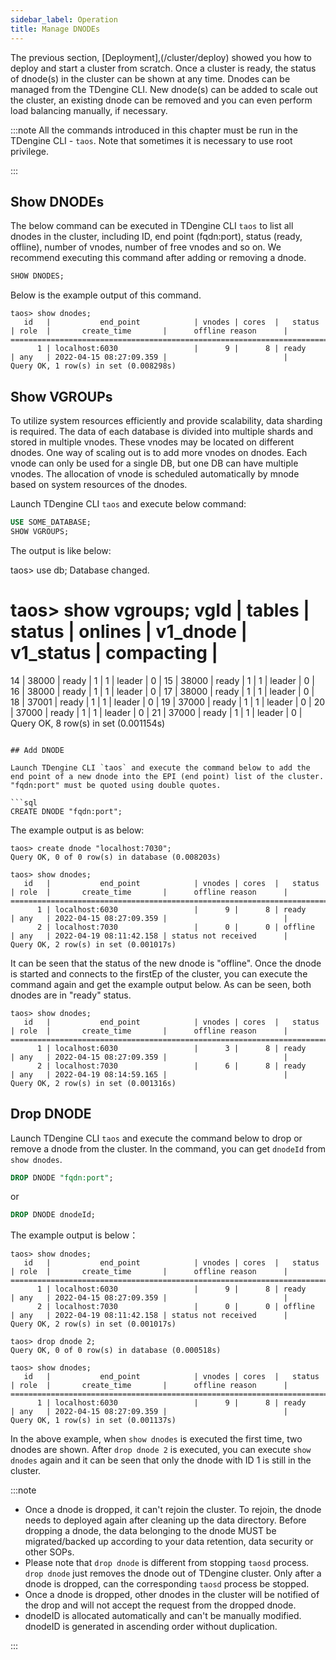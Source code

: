 ```yaml
---
sidebar_label: Operation
title: Manage DNODEs
---
```


The previous section, [Deployment],(/cluster/deploy) showed you how to deploy and start a cluster from scratch. Once a cluster is ready, the status of dnode(s) in the cluster can be shown at any time. Dnodes can be managed from the TDengine CLI. New dnode(s) can be added to scale out the cluster, an existing dnode can be removed and you can even perform load balancing manually, if necessary.

:::note
All the commands introduced in this chapter must be run in the TDengine CLI - `taos`. Note that sometimes it is necessary to use root privilege.

:::

## Show DNODEs

The below command can be executed in TDengine CLI `taos` to list all dnodes in the cluster, including ID, end point (fqdn:port), status (ready, offline), number of vnodes, number of free vnodes and so on. We recommend executing this command after adding or removing a dnode.

```sql
SHOW DNODES;
```

Below is the example output of this command.

```
taos> show dnodes;
   id   |           end_point            | vnodes | cores  |   status   | role  |       create_time       |      offline reason      |
======================================================================================================================================
      1 | localhost:6030                 |      9 |      8 | ready      | any   | 2022-04-15 08:27:09.359 |                          |
Query OK, 1 row(s) in set (0.008298s)
```

## Show VGROUPs

To utilize system resources efficiently and provide scalability, data sharding is required. The data of each database is divided into multiple shards and stored in multiple vnodes. These vnodes may be located on different dnodes. One way of scaling out is to add more vnodes on dnodes. Each vnode can only be used for a single DB, but one DB can have multiple vnodes. The allocation of vnode is scheduled automatically by mnode based on system resources of the dnodes.

Launch TDengine CLI `taos` and execute below command:

```sql
USE SOME_DATABASE;
SHOW VGROUPS;
```

The output is like below:

taos> use db;
Database changed.

taos> show vgroups;
vgId | tables | status | onlines | v1_dnode | v1_status | compacting |
==========================================================================================
14 | 38000 | ready | 1 | 1 | leader | 0 |
15 | 38000 | ready | 1 | 1 | leader | 0 |
16 | 38000 | ready | 1 | 1 | leader | 0 |
17 | 38000 | ready | 1 | 1 | leader | 0 |
18 | 37001 | ready | 1 | 1 | leader | 0 |
19 | 37000 | ready | 1 | 1 | leader | 0 |
20 | 37000 | ready | 1 | 1 | leader | 0 |
21 | 37000 | ready | 1 | 1 | leader | 0 |
Query OK, 8 row(s) in set (0.001154s)

````

## Add DNODE

Launch TDengine CLI `taos` and execute the command below to add the end point of a new dnode into the EPI (end point) list of the cluster. "fqdn:port" must be quoted using double quotes.

```sql
CREATE DNODE "fqdn:port";
````

The example output is as below:

```
taos> create dnode "localhost:7030";
Query OK, 0 of 0 row(s) in database (0.008203s)

taos> show dnodes;
   id   |           end_point            | vnodes | cores  |   status   | role  |       create_time       |      offline reason      |
======================================================================================================================================
      1 | localhost:6030                 |      9 |      8 | ready      | any   | 2022-04-15 08:27:09.359 |                          |
      2 | localhost:7030                 |      0 |      0 | offline    | any   | 2022-04-19 08:11:42.158 | status not received      |
Query OK, 2 row(s) in set (0.001017s)
```

It can be seen that the status of the new dnode is "offline". Once the dnode is started and connects to the firstEp of the cluster, you can execute the command again and get the example output below. As can be seen, both dnodes are in "ready" status.

```
taos> show dnodes;
   id   |           end_point            | vnodes | cores  |   status   | role  |       create_time       |      offline reason      |
======================================================================================================================================
      1 | localhost:6030                 |      3 |      8 | ready      | any   | 2022-04-15 08:27:09.359 |                          |
      2 | localhost:7030                 |      6 |      8 | ready      | any   | 2022-04-19 08:14:59.165 |                          |
Query OK, 2 row(s) in set (0.001316s)
```

## Drop DNODE

Launch TDengine CLI `taos` and execute the command below to drop or remove a dnode from the cluster. In the command, you can get `dnodeId` from `show dnodes`.

```sql
DROP DNODE "fqdn:port";
```

or

```sql
DROP DNODE dnodeId;
```

The example output is below：

```
taos> show dnodes;
   id   |           end_point            | vnodes | cores  |   status   | role  |       create_time       |      offline reason      |
======================================================================================================================================
      1 | localhost:6030                 |      9 |      8 | ready      | any   | 2022-04-15 08:27:09.359 |                          |
      2 | localhost:7030                 |      0 |      0 | offline    | any   | 2022-04-19 08:11:42.158 | status not received      |
Query OK, 2 row(s) in set (0.001017s)

taos> drop dnode 2;
Query OK, 0 of 0 row(s) in database (0.000518s)

taos> show dnodes;
   id   |           end_point            | vnodes | cores  |   status   | role  |       create_time       |      offline reason      |
======================================================================================================================================
      1 | localhost:6030                 |      9 |      8 | ready      | any   | 2022-04-15 08:27:09.359 |                          |
Query OK, 1 row(s) in set (0.001137s)
```

In the above example, when `show dnodes` is executed the first time, two dnodes are shown. After `drop dnode 2` is executed, you can execute `show dnodes` again and it can be seen that only the dnode with ID 1 is still in the cluster.

:::note

- Once a dnode is dropped, it can't rejoin the cluster. To rejoin, the dnode needs to deployed again after cleaning up the data directory. Before dropping a dnode, the data belonging to the dnode MUST be migrated/backed up according to your data retention, data security or other SOPs.
- Please note that `drop dnode` is different from stopping `taosd` process. `drop dnode` just removes the dnode out of TDengine cluster. Only after a dnode is dropped, can the corresponding `taosd` process be stopped.
- Once a dnode is dropped, other dnodes in the cluster will be notified of the drop and will not accept the request from the dropped dnode.
- dnodeID is allocated automatically and can't be manually modified. dnodeID is generated in ascending order without duplication.

:::
